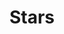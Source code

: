 ---
pid: LLG205
title: Stars
location_transcription: Everywhere
zipcode: 
outside_phl: 
neighborhood: 
age: 
age_range: 
instagram: 
image_file_name: LLG_205.jpg
proposal_transcription: Non light-polluting Street lights to replace the current ones
topic: Environment,Technology,Sustainability
topic_summary: 0, 0, 0
type: Infrastructure,Space
keywords_other: street lights, stars, light pollution, conservationism
credit: JSG
image_labels: 
twitter: 
facebook: 
permalink: "/monuments/llg205/"
layout: item-page
---